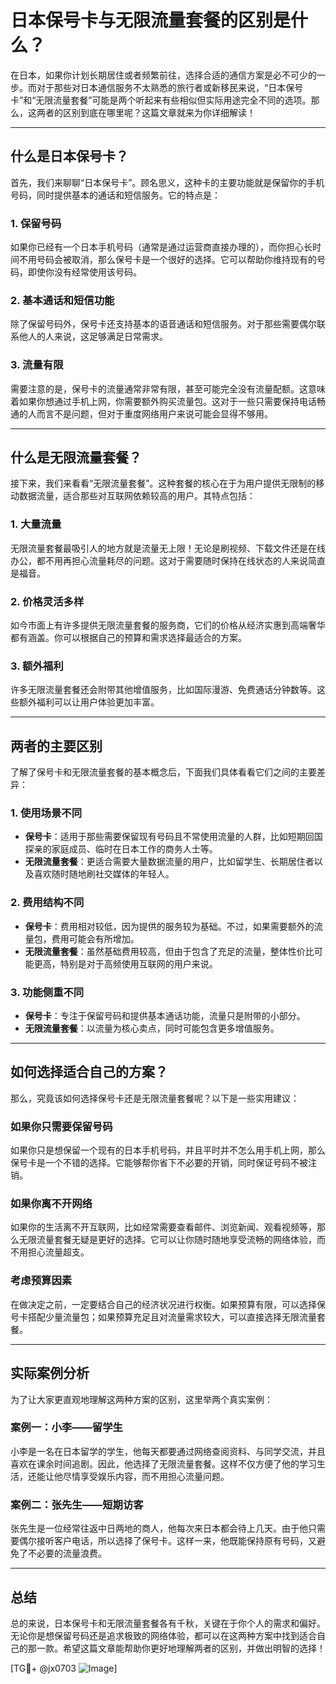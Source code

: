 # 日本保号卡与无限流量套餐的区别是什么？

在日本，如果你计划长期居住或者频繁前往，选择合适的通信方案是必不可少的一步。而对于那些对日本通信服务不太熟悉的旅行者或新移民来说，“日本保号卡”和“无限流量套餐”可能是两个听起来有些相似但实际用途完全不同的选项。那么，这两者的区别到底在哪里呢？这篇文章就来为你详细解读！

---

## 什么是日本保号卡？

首先，我们来聊聊“日本保号卡”。顾名思义，这种卡的主要功能就是保留你的手机号码，同时提供基本的通话和短信服务。它的特点是：

### **1. 保留号码**
如果你已经有一个日本手机号码（通常是通过运营商直接办理的），而你担心长时间不用号码会被取消，那么保号卡是一个很好的选择。它可以帮助你维持现有的号码，即使你没有经常使用该号码。

### **2. 基本通话和短信功能**
除了保留号码外，保号卡还支持基本的语音通话和短信服务。对于那些需要偶尔联系他人的人来说，这足够满足日常需求。

### **3. 流量有限**
需要注意的是，保号卡的流量通常非常有限，甚至可能完全没有流量配额。这意味着如果你想通过手机上网，你需要额外购买流量包。这对于一些只需要保持电话畅通的人而言不是问题，但对于重度网络用户来说可能会显得不够用。

---

## 什么是无限流量套餐？

接下来，我们来看看“无限流量套餐”。这种套餐的核心在于为用户提供无限制的移动数据流量，适合那些对互联网依赖较高的用户。其特点包括：

### **1. 大量流量**
无限流量套餐最吸引人的地方就是流量无上限！无论是刷视频、下载文件还是在线办公，都不用再担心流量耗尽的问题。这对于需要随时保持在线状态的人来说简直是福音。

### **2. 价格灵活多样**
如今市面上有许多提供无限流量套餐的服务商，它们的价格从经济实惠到高端奢华都有涵盖。你可以根据自己的预算和需求选择最适合的方案。

### **3. 额外福利**
许多无限流量套餐还会附带其他增值服务，比如国际漫游、免费通话分钟数等。这些额外福利可以让用户体验更加丰富。

---

## 两者的主要区别

了解了保号卡和无限流量套餐的基本概念后，下面我们具体看看它们之间的主要差异：

### **1. 使用场景不同**
- **保号卡**：适用于那些需要保留现有号码且不常使用流量的人群，比如短期回国探亲的家庭成员、临时在日本工作的商务人士等。
- **无限流量套餐**：更适合需要大量数据流量的用户，比如留学生、长期居住者以及喜欢随时随地刷社交媒体的年轻人。

### **2. 费用结构不同**
- **保号卡**：费用相对较低，因为提供的服务较为基础。不过，如果需要额外的流量包，费用可能会有所增加。
- **无限流量套餐**：虽然基础费用较高，但由于包含了充足的流量，整体性价比可能更高，特别是对于高频使用互联网的用户来说。

### **3. 功能侧重不同**
- **保号卡**：专注于保留号码和提供基本通话功能，流量只是附带的小部分。
- **无限流量套餐**：以流量为核心卖点，同时可能包含更多增值服务。

---

## 如何选择适合自己的方案？

那么，究竟该如何选择保号卡还是无限流量套餐呢？以下是一些实用建议：

### **如果你只需要保留号码**
如果你只是想保留一个现有的日本手机号码，并且平时并不怎么用手机上网，那么保号卡是一个不错的选择。它能够帮你省下不必要的开销，同时保证号码不被注销。

### **如果你离不开网络**
如果你的生活离不开互联网，比如经常需要查看邮件、浏览新闻、观看视频等，那么无限流量套餐无疑是更好的选择。它可以让你随时随地享受流畅的网络体验，而不用担心流量超支。

### **考虑预算因素**
在做决定之前，一定要结合自己的经济状况进行权衡。如果预算有限，可以选择保号卡搭配少量流量包；如果预算充足且对流量需求较大，可以直接选择无限流量套餐。

---

## 实际案例分析

为了让大家更直观地理解这两种方案的区别，这里举两个真实案例：

### **案例一：小李——留学生**
小李是一名在日本留学的学生，他每天都要通过网络查阅资料、与同学交流，并且喜欢在课余时间追剧。因此，他选择了无限流量套餐。这样不仅方便了他的学习生活，还能让他尽情享受娱乐内容，而不用担心流量问题。

### **案例二：张先生——短期访客**
张先生是一位经常往返中日两地的商人，他每次来日本都会待上几天。由于他只需要偶尔接听客户电话，所以选择了保号卡。这样一来，他既能保持原有号码，又避免了不必要的流量浪费。

---

## 总结

总的来说，日本保号卡和无限流量套餐各有千秋，关键在于你个人的需求和偏好。无论你是想保留号码还是追求极致的网络体验，都可以在这两种方案中找到适合自己的那一款。希望这篇文章能帮助你更好地理解两者的区别，并做出明智的选择！

[TG💪+ @jx0703 ![Image](https://github.com/user-attachments/assets/dbca1d08-cadb-493c-b0ec-ad6f7a83f270)]